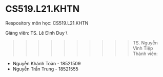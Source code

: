 # CS519.L21.KHTN
Respository môn học: CS519.L21.KHTN

Giảng viên: TS. Lê Đình Duy \
>>>>>>>>>> TS. Nguyễn Vinh Tiệp \
Thành viên:
  - Nguyễn Khánh Toàn - 18521509
  - Nguyễn Trần Trung - 18521555
